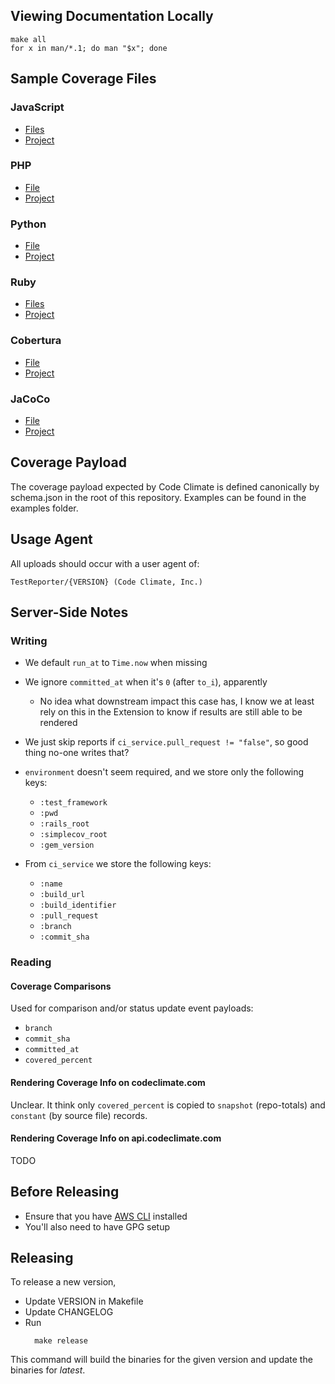 ## Viewing Documentation Locally

```console
make all
for x in man/*.1; do man "$x"; done
```

## Sample Coverage Files

### JavaScript

- [Files](/examples/javascript)
- [Project](https://github.com/codeclimate/javascript-test-reporter/tree/cb80deb6667f62b701dcfea47b9143ceea6c7c1d)

### PHP

- [File](/examples/clover.xml)
- [Project](https://github.com/codeclimate/php-test-reporter/tree/e86f3e6105796dfc7a43b1eb7da5d1039388052c)

### Python

- [File](/examples/.coverage)
- [Project](https://github.com/codeclimate/python-test-reporter/tree/dc5236b37fe5eac5604bd7b1384d382072e4fd43)

### Ruby

- [Files](/examples/ruby)
- [Project](https://github.com/codeclimate/ruby-test-reporter/tree/1ec10f635414c70dc4e9c102825557b6510a8037)

### Cobertura

- [File](/examples/cobertura/coverage.xml)
- [Project](https://github.com/codeclimate-testing/cobertura-example/tree/d4ae1230498120ca6160343943298bcf7c6f202c)

### JaCoCo

- [File](/examples/jacoco.xml)
- [Project](https://github.com/marchof/jacoco-maven-examples/tree/90708bf/org.jacoco.examples.maven.java)

## Coverage Payload

The coverage payload expected by Code Climate is defined canonically by
schema.json in the root of this repository. Examples can be found in the examples
folder.

## Usage Agent

All uploads should occur with a user agent of:

```
TestReporter/{VERSION} (Code Climate, Inc.)
```

## Server-Side Notes

### Writing

- We default `run_at` to `Time.now` when missing
- We ignore `committed_at` when it's `0` (after `to_i`), apparently
  - No idea what downstream impact this case has, I know we at least rely on
    this in the Extension to know if results are still able to be rendered
- We just skip reports if `ci_service.pull_request != "false"`, so good thing
  no-one writes that?
- `environment` doesn't seem required, and we store only the following keys:

  - `:test_framework`
  - `:pwd`
  - `:rails_root`
  - `:simplecov_root`
  - `:gem_version`

- From `ci_service` we store the following keys:

  - `:name`
  - `:build_url`
  - `:build_identifier`
  - `:pull_request`
  - `:branch`
  - `:commit_sha`

### Reading

#### Coverage Comparisons

Used for comparison and/or status update event payloads:

- `branch`
- `commit_sha`
- `committed_at`
- `covered_percent`

#### Rendering Coverage Info on codeclimate.com

Unclear. It think only `covered_percent` is copied to `snapshot` (repo-totals)
and `constant` (by source file) records.

#### Rendering Coverage Info on api.codeclimate.com

TODO

## Before Releasing

* Ensure that you have [AWS CLI](https://docs.aws.amazon.com/cli/latest/userguide/installing.html) installed
* You'll also need to have GPG setup

## Releasing

To release a new version,

* Update VERSION in Makefile
* Update CHANGELOG
* Run
  ```
    make release
  ```

This command will build the binaries for the given version and update the binaries
for _latest_.
